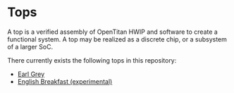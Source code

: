 # Tops

A top is a verified assembly of OpenTitan HWIP and software to create a functional system.
A top may be realized as a discrete chip, or a subsystem of a larger SoC.

There currently exists the following tops in this repository:

- [Earl Grey](../hw/top_earlgrey/README.md)
- [English Breakfast (experimental)](https://github.com/lowRISC/opentitan/tree/master/hw/top_englishbreakfast)
